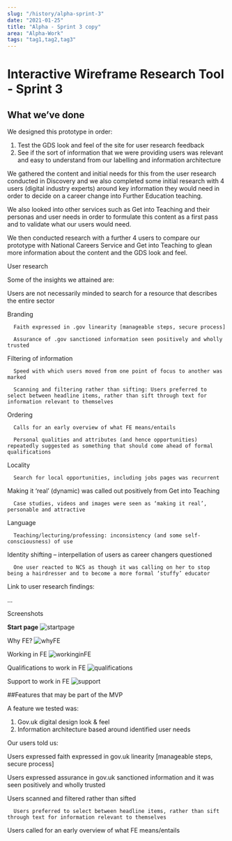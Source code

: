 ```yaml
---
slug: "/history/alpha-sprint-3"
date: "2021-01-25"
title: "Alpha - Sprint 3 copy"
area: "Alpha-Work"
tags: "tag1,tag2,tag3"
---
```


# Interactive Wireframe Research Tool - Sprint 3

## What we’ve done

We designed this prototype in order:

1) Test the GDS look and feel of the site for user research feedback
2) See if the sort of information that we were providing users was relevant and easy to understand from our labelling and information architecture

We gathered the content and initial needs for this from the user research conducted in Discovery and we also completed some initial research with 4 users (digital industry experts) around key information they would need in order to decide on a career change into Further Education teaching. 

We also looked into other services such as Get into Teaching and their personas and user needs in order to formulate this content as a first pass and to validate what our users would need. 

We then conducted research with a further 4 users to compare our prototype with National Careers Service and Get into Teaching to glean more information about the content and the GDS look and feel. 

User research

Some of the insights we attained are:

Users are not necessarily minded to search for a resource that describes the entire sector

Branding

      Faith expressed in .gov linearity [manageable steps, secure process]
      
      Assurance of .gov sanctioned information seen positively and wholly trusted
      
Filtering of information

      Speed with which users moved from one point of focus to another was marked
      
      Scanning and filtering rather than sifting: Users preferred to select between headline items, rather than sift through text for information relevant to themselves
      
Ordering

      Calls for an early overview of what FE means/entails
      
      Personal qualities and attributes (and hence opportunities) repeatedly suggested as something that should come ahead of formal qualifications
      
Locality

      Search for local opportunities, including jobs pages was recurrent
      
Making it ‘real’ (dynamic) was called out positively from Get into Teaching

      Case studies, videos and images were seen as ‘making it real’, personable and attractive
      
Language

      Teaching/lecturing/professing: inconsistency (and some self-consciousness) of use
      
 Identity shifting – interpellation of users as career changers questioned
 
      One user reacted to NCS as though it was calling on her to stop being a hairdresser and to become a more formal ‘stuffy’ educator



Link to user research findings:

...


Screenshots 

**Start page**
![startpage](/images/sprint-3/Sprint%203%20-%20Landing%20Page.png)

Why FE?
![whyFE](/images/sprint-3/Sprint%203%20-%20Why%20FE.png)

Working in FE
![workinginFE](/images/sprint-3/Sprint%203%20-%20Working%20in%20FE.png)

Qualifications to work in FE
![qualifications](/images/sprint-3/Sprint%203%20-%20Qualifications.png)

Support to work in FE
![support](/images/sprint-3/Sprint%203%20-%20Support.png)


##Features that may be part of the MVP

A feature we tested was:

1) Gov.uk digital design look & feel
2) Information architecture based around identified user needs

Our users told us:

Users expressed faith expressed in gov.uk linearity [manageable steps, secure process]

Users expressed assurance in gov.uk sanctioned information and it was seen positively and wholly trusted

Users scanned and filtered rather than sifted

      Users preferred to select between headline items, rather than sift through text for information relevant to themselves
      
Users called for an early overview of what FE means/entails
